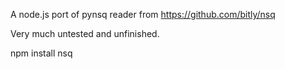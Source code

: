 A node.js port of pynsq reader from https://github.com/bitly/nsq

Very much untested and unfinished.


npm install nsq
